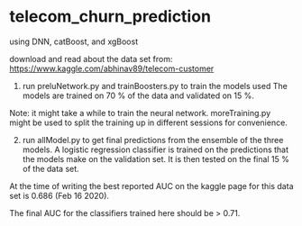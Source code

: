 # telecom_churn_prediction
using DNN, catBoost, and xgBoost

download and read about the data set from:
https://www.kaggle.com/abhinav89/telecom-customer

1. run preluNetwork.py and trainBoosters.py to train the models used
The models are trained on 70 % of the data and validated on 15 %.

Note: it might take a while to train the neural network. moreTraining.py might be used to split the training up in different sessions for convenience.

2. run allModel.py to get final predictions from the ensemble of the three models.
A logistic regression classifier is trained on the predictions that the models make on the validation set. It is then tested on the final 15 % of the data set.


At the time of writing the best reported AUC on the kaggle page for this data set is 0.686 (Feb 16 2020).

The final AUC for the classifiers trained here should be > 0.71.
